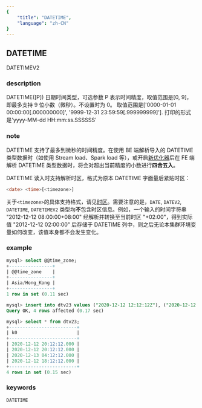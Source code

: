 ```yaml
---
{
    "title": "DATETIME",
    "language": "zh-CN"
}
---
```


<!-- 
Licensed to the Apache Software Foundation (ASF) under one
or more contributor license agreements.  See the NOTICE file
distributed with this work for additional information
regarding copyright ownership.  The ASF licenses this file
to you under the Apache License, Version 2.0 (the
"License"); you may not use this file except in compliance
with the License.  You may obtain a copy of the License at

  http://www.apache.org/licenses/LICENSE-2.0

Unless required by applicable law or agreed to in writing,
software distributed under the License is distributed on an
"AS IS" BASIS, WITHOUT WARRANTIES OR CONDITIONS OF ANY
KIND, either express or implied.  See the License for the
specific language governing permissions and limitations
under the License.
-->

## DATETIME

<version since="1.2.0">

DATETIMEV2

</version>

### description

DATETIME([P])
日期时间类型，可选参数 P 表示时间精度，取值范围是[0, 9]，即最多支持 9 位小数（微秒）。不设置时为 0。
取值范围是['0000-01-01 00:00:00[.000000000]', '9999-12-31 23:59:59[.999999999]'].
打印的形式是'yyyy-MM-dd HH:mm:ss.SSSSSS'

### note

DATETIME 支持了最多到微秒的时间精度。在使用 BE 端解析导入的 DATETIME 类型数据时（如使用 Stream load、Spark load 等），或开启[新优化器](../../../query-acceleration/nereids)后在 FE 端解析 DATETIME 类型数据时，将会对超出当前精度的小数进行**四舍五入**。

DATETIME 读入时支持解析时区，格式为原本 DATETIME 字面量后紧贴时区：
```sql
<date> <time>[<timezone>]
```

关于`<timezone>`的具体支持格式，请见[时区](../../../advanced/time-zone)。需要注意的是，`DATE`, `DATEV2`, `DATETIME`, `DATETIMEV2` 类型均**不**包含时区信息。例如，一个输入的时间字符串 "2012-12-12 08:00:00+08:00" 经解析并转换至当前时区 "+02:00"，得到实际值 "2012-12-12 02:00:00" 后存储于 DATETIME 列中，则之后无论本集群环境变量如何改变，该值本身都不会发生变化。

### example

```sql
mysql> select @@time_zone;
+----------------+
| @@time_zone    |
+----------------+
| Asia/Hong_Kong |
+----------------+
1 row in set (0.11 sec)

mysql> insert into dtv23 values ("2020-12-12 12:12:12Z"), ("2020-12-12 12:12:12GMT"), ("2020-12-12 12:12:12+02:00"), ("2020-12-12 12:12:12America/Los_Angeles");
Query OK, 4 rows affected (0.17 sec)

mysql> select * from dtv23;
+-------------------------+
| k0                      |
+-------------------------+
| 2020-12-12 20:12:12.000 |
| 2020-12-12 20:12:12.000 |
| 2020-12-13 04:12:12.000 |
| 2020-12-12 18:12:12.000 |
+-------------------------+
4 rows in set (0.15 sec)
```

### keywords

    DATETIME
